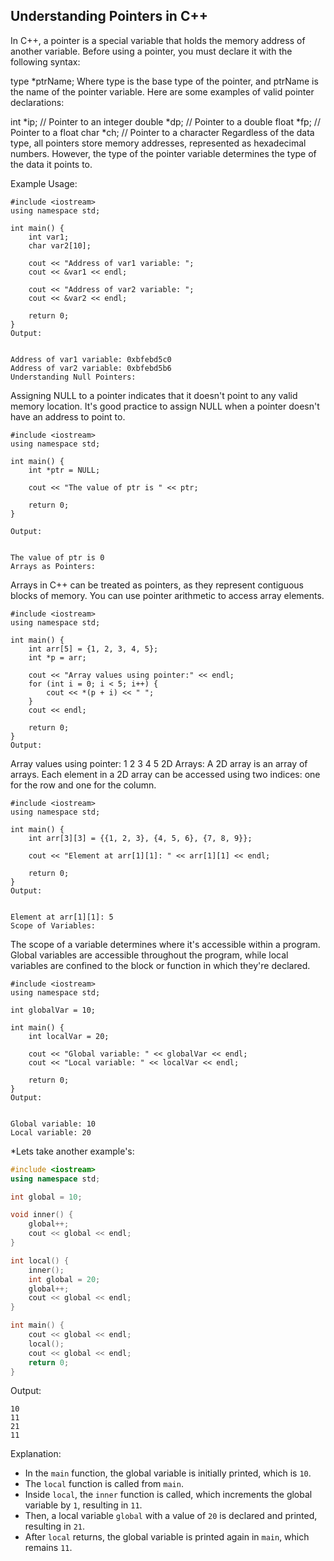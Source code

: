 ## Understanding Pointers in C++
In C++, a pointer is a special variable that holds the memory address of another variable. Before using a pointer, you must declare it with the following syntax:

type *ptrName;
Where type is the base type of the pointer, and ptrName is the name of the pointer variable. Here are some examples of valid pointer declarations:


int *ip;     // Pointer to an integer
double *dp;  // Pointer to a double
float *fp;   // Pointer to a float
char *ch;    // Pointer to a character
Regardless of the data type, all pointers store memory addresses, represented as hexadecimal numbers. However, the type of the pointer variable determines the type of the data it points to.

Example Usage:

```
#include <iostream>
using namespace std;

int main() {
    int var1;
    char var2[10];

    cout << "Address of var1 variable: ";
    cout << &var1 << endl;

    cout << "Address of var2 variable: ";
    cout << &var2 << endl;

    return 0;
}
Output:


Address of var1 variable: 0xbfebd5c0
Address of var2 variable: 0xbfebd5b6
Understanding Null Pointers:

```

Assigning NULL to a pointer indicates that it doesn't point to any valid memory location. It's good practice to assign NULL when a pointer doesn't have an address to point to.


```
#include <iostream>
using namespace std;

int main() {
    int *ptr = NULL;

    cout << "The value of ptr is " << ptr;

    return 0;
}

Output:


The value of ptr is 0
Arrays as Pointers:
```

Arrays in C++ can be treated as pointers, as they represent contiguous blocks of memory. You can use pointer arithmetic to access array elements.



```
#include <iostream>
using namespace std;

int main() {
    int arr[5] = {1, 2, 3, 4, 5};
    int *p = arr;

    cout << "Array values using pointer:" << endl;
    for (int i = 0; i < 5; i++) {
        cout << *(p + i) << " ";
    }
    cout << endl;

    return 0;
}
Output:
```

Array values using pointer:
1 2 3 4 5
2D Arrays:
A 2D array is an array of arrays. Each element in a 2D array can be accessed using two indices: one for the row and one for the column.


```
#include <iostream>
using namespace std;

int main() {
    int arr[3][3] = {{1, 2, 3}, {4, 5, 6}, {7, 8, 9}};

    cout << "Element at arr[1][1]: " << arr[1][1] << endl;

    return 0;
}
Output:


Element at arr[1][1]: 5
Scope of Variables:
```

The scope of a variable determines where it's accessible within a program. Global variables are accessible throughout the program, while local variables are confined to the block or function in which they're declared.


```
#include <iostream>
using namespace std;

int globalVar = 10;

int main() {
    int localVar = 20;

    cout << "Global variable: " << globalVar << endl;
    cout << "Local variable: " << localVar << endl;

    return 0;
}
Output:


Global variable: 10
Local variable: 20
```



*Lets take another example's:

```cpp
#include <iostream>
using namespace std;

int global = 10;

void inner() {
    global++;
    cout << global << endl;
}

int local() {
    inner();
    int global = 20;
    global++;
    cout << global << endl;
}

int main() {
    cout << global << endl;
    local();
    cout << global << endl;
    return 0;
}
```

Output:

```
10
11
21
11
```

Explanation:
- In the `main` function, the global variable is initially printed, which is `10`.
- The `local` function is called from `main`.
- Inside `local`, the `inner` function is called, which increments the global variable by `1`, resulting in `11`.
- Then, a local variable `global` with a value of `20` is declared and printed, resulting in `21`.
- After `local` returns, the global variable is printed again in `main`, which remains `11`.

